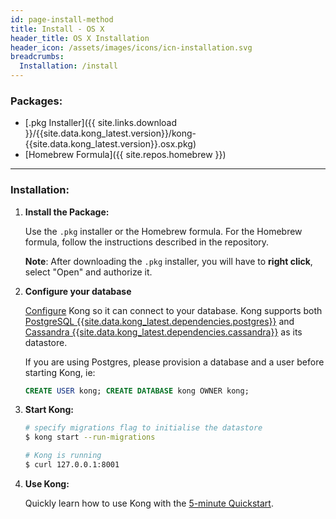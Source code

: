 ```yaml
---
id: page-install-method
title: Install - OS X
header_title: OS X Installation
header_icon: /assets/images/icons/icn-installation.svg
breadcrumbs:
  Installation: /install
---
```


### Packages:

- [.pkg Installer]({{ site.links.download }}/{{site.data.kong_latest.version}}/kong-{{site.data.kong_latest.version}}.osx.pkg)
- [Homebrew Formula]({{ site.repos.homebrew }})

----

### Installation:

1. **Install the Package:**

    Use the `.pkg` installer or the Homebrew formula. For the Homebrew formula, follow the instructions described in the repository.

    **Note**: After downloading the `.pkg` installer, you will have to **right click**, select "Open" and authorize it.

2. **Configure your database**

    [Configure][configuration] Kong so it can connect to your database. Kong supports both [PostgreSQL {{site.data.kong_latest.dependencies.postgres}}](http://www.postgresql.org/) and [Cassandra {{site.data.kong_latest.dependencies.cassandra}}](http://cassandra.apache.org/) as its datastore.

    If you are using Postgres, please provision a database and a user before starting Kong, ie:

    ```sql
    CREATE USER kong; CREATE DATABASE kong OWNER kong;
    ```

3. **Start Kong:**

    ```bash
    # specify migrations flag to initialise the datastore
    $ kong start --run-migrations

    # Kong is running
    $ curl 127.0.0.1:8001
    ```

4. **Use Kong:**

    Quickly learn how to use Kong with the [5-minute Quickstart](/docs/latest/getting-started/quickstart).

[configuration]: /docs/{{site.data.kong_latest.release}}/configuration#database

